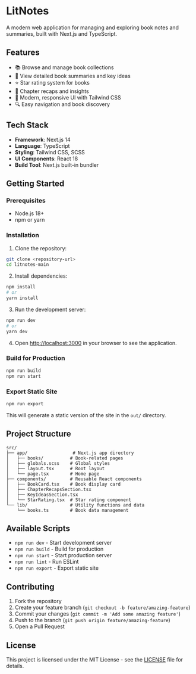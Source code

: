 # LitNotes

A modern web application for managing and exploring book notes and summaries, built with Next.js and TypeScript.

## Features

- 📚 Browse and manage book collections
- 📝 View detailed book summaries and key ideas
- ⭐ Star rating system for books
- 📖 Chapter recaps and insights
- 🎨 Modern, responsive UI with Tailwind CSS
- 🔍 Easy navigation and book discovery

## Tech Stack

- **Framework**: Next.js 14
- **Language**: TypeScript
- **Styling**: Tailwind CSS, SCSS
- **UI Components**: React 18
- **Build Tool**: Next.js built-in bundler

## Getting Started

### Prerequisites

- Node.js 18+ 
- npm or yarn

### Installation

1. Clone the repository:
```bash
git clone <repository-url>
cd litnotes-main
```

2. Install dependencies:
```bash
npm install
# or
yarn install
```

3. Run the development server:
```bash
npm run dev
# or
yarn dev
```

4. Open [http://localhost:3000](http://localhost:3000) in your browser to see the application.

### Build for Production

```bash
npm run build
npm run start
```

### Export Static Site

```bash
npm run export
```

This will generate a static version of the site in the `out/` directory.

## Project Structure

```
src/
├── app/                 # Next.js app directory
│   ├── books/          # Book-related pages
│   ├── globals.scss    # Global styles
│   ├── layout.tsx      # Root layout
│   └── page.tsx        # Home page
├── components/         # Reusable React components
│   ├── BookCard.tsx    # Book display card
│   ├── ChapterRecapsSection.tsx
│   ├── KeyIdeasSection.tsx
│   └── StarRating.tsx  # Star rating component
└── lib/                # Utility functions and data
    └── books.ts        # Book data management
```

## Available Scripts

- `npm run dev` - Start development server
- `npm run build` - Build for production
- `npm run start` - Start production server
- `npm run lint` - Run ESLint
- `npm run export` - Export static site

## Contributing

1. Fork the repository
2. Create your feature branch (`git checkout -b feature/amazing-feature`)
3. Commit your changes (`git commit -m 'Add some amazing feature'`)
4. Push to the branch (`git push origin feature/amazing-feature`)
5. Open a Pull Request

## License

This project is licensed under the MIT License - see the [LICENSE](LICENSE) file for details.